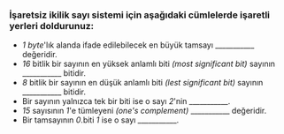 ### İşaretsiz ikilik sayı sistemi için aşağıdaki cümlelerde işaretli yerleri doldurunuz:

* _1 byte_'lık alanda ifade edilebilecek en büyük tamsayı \___________  değeridir.
* _16_ bitlik bir sayının en yüksek anlamlı biti _(most significant bit)_ sayının \___________ bitidir.
* _8_ bitlik bir sayının en düşük anlamlı biti _(lest significant bit)_ sayının \___________ bitidir.
* Bir sayının yalnızca tek bir biti ise o sayı _2_'nin  \___________.
* _15_ sayısının _1_'e tümleyeni _(one's complement)_  \___________ değeridir.
* Bir tamsayının _0_.biti _1_ ise o sayı \___________.

